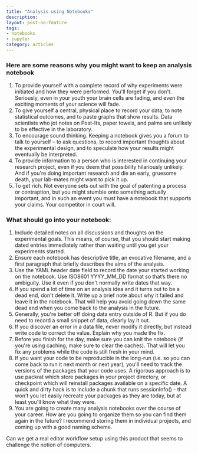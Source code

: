 ```yaml
---
title: "Analysis using Notebooks"
description: 
layout: post-no-feature
tags:
- notebooks
- jupyter
category: articles
---
```


### Here are some reasons why you might want to keep an analysis notebook
1.  To provide yourself with a complete record of why experiments were initiated and how they were performed. You'll forget if you don't. Seriously, even in your youth your brain cells are fading, and even the exciting moments of your science will fade.
2.  To give yourself a central, physical place to record your data, to note statistical outcomes, and to paste graphs that show results. Data scientists who jot notes on Post-Its, paper towels, and palms are unlikely to be effective in the laboratory.
3.  To encourage sound thinking. Keeping a notebook gives you a forum to talk to yourself – to ask questions, to record important thoughts about the experimental design, and to speculate how your results might eventually be interpreted.
4.  To provide information to a person who is interested in continuing your research project, even if you deem that possibility hilariously unlikely. And if you're doing important research and die an early, gruesome death, your lab-mates might want to pick it up. 
5.  To get rich. Not everyone sets out with the goal of patenting a process or contraption, but you might stumble onto something actually important, and in such an event you must have a notebook that supports your claims. Your competitor in court will.

### What should go into your notebook:
1.  Include detailed notes on all discussions and thoughts on the experimental goals. This means, of course, that you should start making dated entries immediately rather than waiting until you get your experiments started. 
2.  Ensure each notebook has descriptive title, an evocative filename, and a first paragraph that briefly describes the aims of the analysis.
3.  Use the YAML header date field to record the date your started working on the notebook. Use ISO8601 YYYY_MM_DD format so that’s there no ambiguity. Use it even if you don't normally write dates that way.
4.  If you spend a lot of time on an analysis idea and it turns out to be a dead end, don't delete it. Write up a brief note about why it failed and leave it in the notebook. That will help you avoid going down the same dead end when you come back to the analysis in the future.
5.  Generally, you're better off doing data entry outside of R. But if you do need to record a small snippet of data, clearly lay it out.
6.  If you discover an error in a data file, never modify it directly, but instead write code to correct the value. Explain why you made the fix.
7.  Before you finish for the day, make sure you can knit the notebook (if you're using caching, make sure to clear the caches). That will let you fix any problems while the code is still fresh in your mind.
8.  If you want your code to be reproducible in the long-run (i.e. so you can come back to run it next month or next year), you'll need to track the versions of the packages that your code uses. A rigorous approach is to use packrat which store packages in your project directory, or checkpoint which will reinstall packages available on a specific date. A quick and dirty hack is to include a chunk that runs sessionInfo() - that won't you let easily recreate your packages as they are today, but at least you'll know what they were.
9.  You are going to create many analysis notebooks over the course of your career. How are you going to organize them so you can find them again in the future? I recommend storing them in individual projects, and coming up with a good naming scheme.

Can we get a real editor workflow setup using this product that seems to challenge the notion of computers.